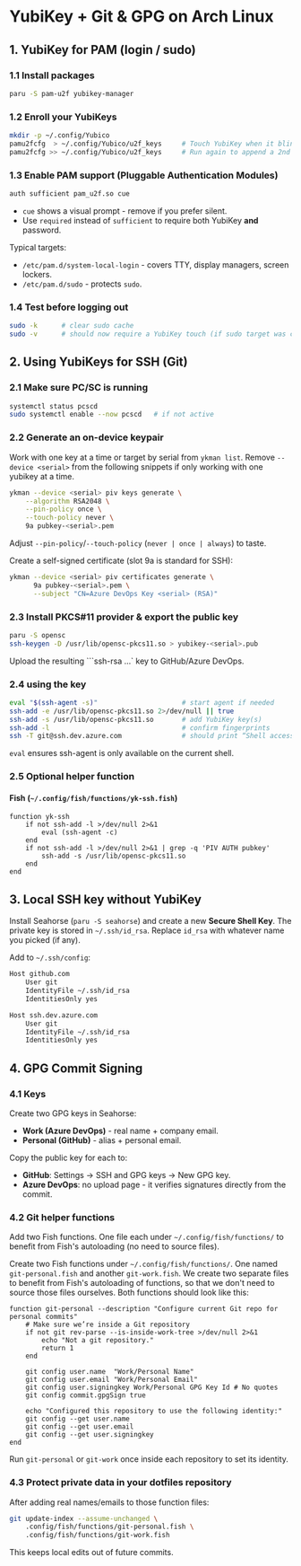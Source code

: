 # YubiKey + Git & GPG on Arch Linux

## 1. YubiKey for PAM (login / sudo)

### 1.1 Install packages

```bash
paru -S pam-u2f yubikey-manager
```

### 1.2 Enroll your YubiKeys

```bash
mkdir -p ~/.config/Yubico
pamu2fcfg  > ~/.config/Yubico/u2f_keys     # Touch YubiKey when it blinks
pamu2fcfg >> ~/.config/Yubico/u2f_keys     # Run again to append a 2nd key
```

### 1.3 Enable PAM support (Pluggable Authentication Modules)

```bash
auth sufficient pam_u2f.so cue
```
- `cue` shows a visual prompt - remove if you prefer silent.
- Use `required` instead of `sufficient` to require both YubiKey **and** password.

Typical targets:
- `/etc/pam.d/system-local-login` - covers TTY, display managers, screen lockers.
- `/etc/pam.d/sudo` - protects `sudo`.

### 1.4 Test before logging out

```bash
sudo -k      # clear sudo cache
sudo -v      # should now require a YubiKey touch (if sudo target was changed)
```

## 2. Using YubiKeys for SSH (Git)

### 2.1 Make sure PC/SC is running

```bash
systemctl status pcscd
sudo systemctl enable --now pcscd   # if not active
```

### 2.2 Generate an on-device keypair

Work with one key at a time or target by serial from `ykman list`. Remove `--device <serial>` from the following snippets if only working with one yubikey at a time.

```bash
ykman --device <serial> piv keys generate \
    --algorithm RSA2048 \
    --pin-policy once \
    --touch-policy never \
    9a pubkey-<serial>.pem
```

Adjust `--pin-policy`/`--touch-policy` (`never | once | always`) to taste.

Create a self-signed certificate (slot 9a is standard for SSH):
```bash
ykman --device <serial> piv certificates generate \
      9a pubkey-<serial>.pem \
      --subject "CN=Azure DevOps Key <serial> (RSA)"
```

### 2.3 Install PKCS#11 provider & export the public key

```bash
paru -S opensc
ssh-keygen -D /usr/lib/opensc-pkcs11.so > yubikey-<serial>.pub
```

Upload the resulting ```ssh-rsa ...` key to GitHub/Azure DevOps.

### 2.4 using the key

```bash
eval "$(ssh-agent -s)"                     # start agent if needed
ssh-add -e /usr/lib/opensc-pkcs11.so 2>/dev/null || true
ssh-add -s /usr/lib/opensc-pkcs11.so       # add YubiKey key(s)
ssh-add -l                                 # confirm fingerprints
ssh -T git@ssh.dev.azure.com               # should print “Shell access is not supported.”
```
`eval` ensures ssh-agent is only available on the current shell.

### 2.5 Optional helper function

#### Fish (`~/.config/fish/functions/yk-ssh.fish`)
```fish
function yk-ssh
    if not ssh-add -l >/dev/null 2>&1
        eval (ssh-agent -c)
    end
    if not ssh-add -l >/dev/null 2>&1 | grep -q 'PIV AUTH pubkey'
        ssh-add -s /usr/lib/opensc-pkcs11.so
    end
end
```

## 3. Local SSH key without YubiKey

Install Seahorse (`paru -S seahorse`) and create a new **Secure Shell Key**. 
   The private key is stored in `~/.ssh/id_rsa`. Replace `id_rsa` with whatever name you picked (if any).

Add to `~/.ssh/config`:
```bash
Host github.com
    User git
    IdentityFile ~/.ssh/id_rsa
    IdentitiesOnly yes

Host ssh.dev.azure.com
    User git
    IdentityFile ~/.ssh/id_rsa
    IdentitiesOnly yes
```

## 4. GPG Commit Signing

### 4.1 Keys

Create two GPG keys in Seahorse:
- **Work (Azure DevOps)** - real name + company email.
- **Personal (GitHub)** - alias + personal email.

Copy the public key for each to:
- **GitHub**: Settings -> SSH and GPG keys -> New GPG key.
- **Azure DevOps**: no upload page - it verifies signatures directly from the commit.

### 4.2 Git helper functions

Add two Fish functions. One file each under `~/.config/fish/functions/` to benefit from Fish's autoloading (no need to source files).

Create two Fish functions under `~/.config/fish/functions/`. One named `git-personal.fish` and another `git-work.fish`. We create two separate files to benefit from Fish's autoloading of functions, so that we don't need to source those files ourselves. Both functions should look like this:

```fish
function git-personal --description "Configure current Git repo for personal commits"
    # Make sure we’re inside a Git repository
    if not git rev-parse --is-inside-work-tree >/dev/null 2>&1
        echo "Not a git repository."
        return 1
    end

    git config user.name  "Work/Personal Name"
    git config user.email "Work/Personal Email"
    git config user.signingkey Work/Personal GPG Key Id # No quotes
    git config commit.gpgSign true

    echo "Configured this repository to use the following identity:"
    git config --get user.name
    git config --get user.email
    git config --get user.signingkey
end
```

Run `git-personal` or `git-work` once inside each repository to set its identity.

### 4.3 Protect private data in your dotfiles repository

After adding real names/emails to those function files:

```bash
git update-index --assume-unchanged \
    .config/fish/functions/git-personal.fish \
    .config/fish/functions/git-work.fish
```

This keeps local edits out of future commits.